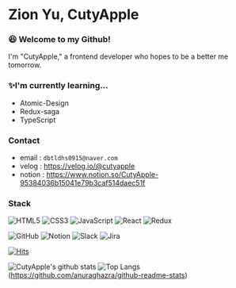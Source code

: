 # Zion Yu, CutyApple

### 😆 Welcome to my Github!
I'm "CutyApple," a frontend developer who hopes to be a better me tomorrow.

### ✨I'm currently learning...

- Atomic-Design
- Redux-saga
- TypeScript

### Contact

- email : `dbtldhs0915@naver.com`
- velog : https://velog.io/@cutyapple
- notion : https://www.notion.so/CutyApple-95384036b15041e79b3caf514daec51f

### Stack

![HTML5](https://img.shields.io/badge/HTML5-%E2%98%85%E2%98%85%E2%98%85%E2%98%85%E2%98%85-E34F26?style=plastic&logo=HTML5) ![CSS3](https://img.shields.io/badge/CSS3-%E2%98%85%E2%98%85%E2%98%85%E2%98%85%E2%98%85-1572B6?style=plastic&logo=css3) ![JavaScript](https://img.shields.io/badge/JS-%E2%98%85%E2%98%85%E2%98%85%E2%98%85%E2%98%86-F7DF1E?style=plastic&logo=JavaScript) ![React](https://img.shields.io/badge/React-%E2%98%85%E2%98%85%E2%98%85%E2%98%86%E2%98%86-61DAFB?style=plastic&logo=React) ![Redux](https://img.shields.io/badge/Redux-%E2%98%85%E2%98%85%E2%98%85%E2%98%86%E2%98%86-764ABC?style=plastic&logo=Redux)

![GitHub](https://img.shields.io/badge/GitHub-%E2%98%85%E2%98%85%E2%98%85%E2%98%85%E2%98%86-181717?style=&logo=GitHub)
![Notion](https://img.shields.io/badge/Notion-%E2%98%85%E2%98%85%E2%98%85%E2%98%85%E2%98%86-000000?style=&logo=Notion)
![Slack](https://img.shields.io/badge/Slack-%E2%98%85%E2%98%85%E2%98%85%E2%98%86%E2%98%86-4A154B?style=&logo=Slack)
![Jira](https://img.shields.io/badge/Jira-%E2%98%85%E2%98%85%E2%98%86%E2%98%86%E2%98%86-0052CC?style=&logo=Jira)

[![Hits](https://hits.seeyoufarm.com/api/count/incr/badge.svg?url=https%3A%2F%2Fgithub.com%2Fcutyapple&count_bg=%2379C83D&title_bg=%23555555&icon=&icon_color=%23E7E7E7&title=hits&edge_flat=false)](https://hits.seeyoufarm.com)



![CutyApple's github stats](https://github-readme-stats.vercel.app/api?username=CutyApple&show_icons=true&theme=radical) ![Top Langs](https://github-readme-stats.vercel.app/api/top-langs/?username=cutyapple&layout=compact)(https://github.com/anuraghazra/github-readme-stats)

<!--
**cutyapple/cutyapple** is a ✨ _special_ ✨ repository because its `README.md` (this file) appears on your GitHub profile.

Here are some ideas to get you started:

- 🔭 I’m currently working on ...
- 🌱 I’m currently learning ...
- 👯 I’m looking to collaborate on ...
- 🤔 I’m looking for help with ...
- 💬 Ask me about ...
- 📫 How to reach me: ...
- 😄 Pronouns: ...
- ⚡ Fun fact: ...
-->
